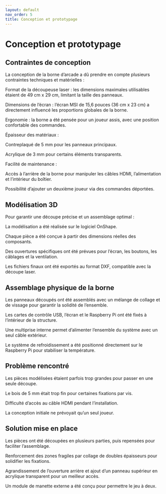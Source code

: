 ```yaml
---
layout: default
nav_order: 5
title: Conception et prototypage
---
```


# Conception et prototypage

## Contraintes de conception
La conception de la borne d’arcade a dû prendre en compte plusieurs contraintes techniques et matérielles :

Format de la découpeuse laser : les dimensions maximales utilisables étaient de 49 cm x 29 cm, limitant la taille des panneaux.

Dimensions de l’écran : l’écran MSI de 15,6 pouces (36 cm x 23 cm) a directement influencé les proportions globales de la borne.

Ergonomie : la borne a été pensée pour un joueur assis, avec une position confortable des commandes.

Épaisseur des matériaux :

Contreplaqué de 5 mm pour les panneaux principaux.

Acrylique de 3 mm pour certains éléments transparents.

Facilité de maintenance :

Accès à l’arrière de la borne pour manipuler les câbles HDMI, l’alimentation et l’intérieur du boîtier.

Possibilité d’ajouter un deuxième joueur via des commandes déportées.

## Modélisation 3D
Pour garantir une découpe précise et un assemblage optimal :

La modélisation a été réalisée sur le logiciel OnShape.

Chaque pièce a été conçue à partir des dimensions réelles des composants.

Des ouvertures spécifiques ont été prévues pour l’écran, les boutons, les câblages et la ventilation.

Les fichiers finaux ont été exportés au format DXF, compatible avec la découpe laser.

## Assemblage physique de la borne
Les panneaux découpés ont été assemblés avec un mélange de collage et de vissage pour garantir la solidité de l’ensemble.

Les cartes de contrôle USB, l’écran et le Raspberry Pi ont été fixés à l’intérieur de la structure.

Une multiprise interne permet d’alimenter l’ensemble du système avec un seul câble extérieur.

Le système de refroidissement a été positionné directement sur le Raspberry Pi pour stabiliser la température.

## Problème rencontré

Les pièces modélisées étaient parfois trop grandes pour passer en une seule découpe.

Le bois de 5 mm était trop fin pour certaines fixations par vis.

Difficulté d’accès au câble HDMI pendant l’installation.

La conception initiale ne prévoyait qu’un seul joueur.

## Solution mise en place

Les pièces ont été découpées en plusieurs parties, puis repensées pour faciliter l’assemblage.

Renforcement des zones fragiles par collage de doubles épaisseurs pour solidifier les fixations.

Agrandissement de l’ouverture arrière et ajout d’un panneau supérieur en acrylique transparent pour un meilleur accès.

Un module de manette externe a été conçu pour permettre le jeu à deux.

